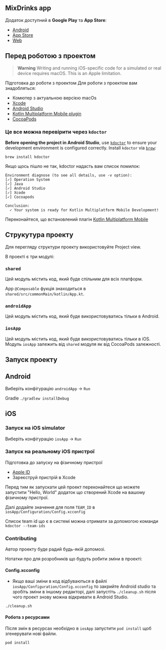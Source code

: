## MixDrinks app

Додаток доступний в **Google Play** та **App Store**:

- [Android](https://play.google.com/store/apps/details?id=org.mixdrinks.app)
- [App Store](https://apps.apple.com/app/id6447103081)
- [Web](https://play.google.com/apps/testing/org.mixdrinks.app)

## Перед роботою з проектом

> **Warning**
> Writing and running iOS-specific code for a simulated or real device requires macOS. This is an
> Apple limitation.

Підготовка до роботи з проектом
Для роботи з проектом вам знадобляться:

- Комютер з актуальною версією macOs
- [Xcode](https://developer.apple.com/xcode/)
- [Android Studio](https://developer.android.com/studio)
- [Kotlin Multiplatform Mobile plugin](https://plugins.jetbrains.com/plugin/14936-kotlin-multiplatform-mobile)
- [CocoaPods](https://kotlinlang.org/docs/native-cocoapods.html)

### Це все можна перевірити через `kdoctor`

**Before opening the project in Android Studio**, use [`kdoctor`](https://github.com/Kotlin/kdoctor)
to ensure your development environment is configured correctly. Install `kdoctor`
via [`brew`](https://brew.sh/):

```
brew install kdoctor
```

Якщо щось пішло не так, kdoctor надасть вам список помилок:

```
Environment diagnose (to see all details, use -v option):
[✓] Operation System
[✓] Java
[✓] Android Studio
[✓] Xcode
[✓] Cocoapods

Conclusion:
  ✓ Your system is ready for Kotlin Multiplatform Mobile Development!
```

Переконайтеся, що встановлений
плагін [Kotlin Multiplatform Mobile](https://plugins.jetbrains.com/plugin/14936-kotlin-multiplatform-mobile)

## Струкутура проекту

Для перегляду структури проекту використовуйте Project view.

В проекті є три модулі:

### `shared`

Цей модуль містить код, який буде спільним для всіх платформ.

App `@Composable` фукція знаходиться в `shared/src/commonMain/kotlin/App.kt`.

### `androidApp`

Цей модуль містить код, який буде використовуватись тільки в Android.

### `iosApp`

Цей модуль містить код, який буде використовуватись тільки в iOS.
Модуль `iosApp` залежить від `shared` модуля як від CocoaPods залежності.

## Запуск проекту

## Android

Виберіть конфігурацію `androidApp` -> `Run`

Gradle
`./gradlew installDebug`

## iOS

### Запуск на iOS simulator

Виберіть конфігурацію `iosApp` -> `Run`

### Запуск на реальному iOS пристрої

Підготовка до запуску на фізичному пристрої

- [Apple ID](https://support.apple.com/en-us/HT204316)
- Зареєструй пристрій в Xcode

Перед тим як запускати цей проект переконайтеся що можете запустити "Hello, World" додаток що
створений Xcode на вашому фізичному пристрої.

Далі додайте значення для поля `TEAM_ID` в `iosApp/Configuration/Config.xcconfig`

Список team id що є в системі можна отримати за допомогою команди `kdoctor --team-ids`

### Contributing

Автор проекту буде радий будь-якій допомозі.

Нотатки про для розробників що будуть робити зміни в проекті:

#### Config.xcconfig

- Якщо ваші зміни в код відбуваються в файлі `iosApp/Configuration/Config.xcconfig` то закрийте
  Android studio та зробіть зміни в іншому редакторі, далі запустіть `./cleanup.sh` після чого
  проект знову можна відкривати в Android Studio.

```shell
./cleanup.sh
```

#### Робота з ресурсами

Після змін в ресурсах необхідно в `iosApp` запустити `pod install` щоб згенерувати нові файли.

```shell
pod install
```
